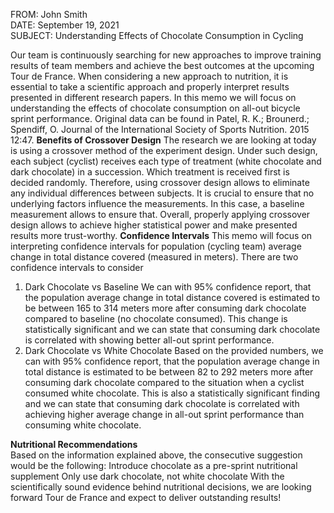 FROM: John Smith<br />
DATE: September 19, 2021 <br />
SUBJECT: Understanding Effects of Chocolate Consumption in Cycling 

Our team is continuously searching for new approaches to improve training results of team members and achieve the best outcomes at the upcoming Tour de France. When considering a new approach to nutrition, it is essential to take a scientific approach and properly interpret results presented in different research papers. In this memo we will focus on understanding the effects of chocolate consumption on all-out bicycle sprint performance. Original data can be found in Patel, R. K.; Brounerd.; Spendiff, O. Journal of the International Society of Sports Nutrition. 2015 12:47. **Benefits of Crossover Design** 
The research we are looking at today is using a crossover method of the experiment design. Under such design, each subject (cyclist) receives each type of treatment (white chocolate and dark chocolate) in a succession. Which treatment is received first is decided randomly. Therefore, using crossover design allows to eliminate any individual differences between subjects. It is crucial to ensure that no underlying factors influence the measurements. In this case, a baseline measurement allows to ensure that. Overall, properly applying crossover design allows to achieve higher statistical power and make presented results more trust-worthy. 
**Confidence Intervals** 
This memo will focus on interpreting confidence intervals for population (cycling team) average change in total distance covered (measured in meters). There are two confidence intervals to consider
1. Dark Chocolate vs Baseline 
We can with 95% confidence report, that the population average change in total distance covered is estimated to be between 165 to 314 meters more after consuming dark chocolate compared to baseline (no chocolate consumed). This change is statistically significant and we can state that consuming dark chocolate is correlated with showing better all-out sprint performance. 
2. Dark Chocolate vs White Chocolate 
Based on the provided numbers, we can with 95% confidence report, that the population average change in total distance is estimated to be between 82 to 292 meters more after consuming dark chocolate compared to the situation when a cyclist consumed white chocolate. This is also a statistically significant finding and we can state that consuming dark chocolate is correlated with achieving higher average change in all-out sprint performance than consuming white chocolate. 

**Nutritional Recommendations**<br />
 Based on the information explained above, the consecutive suggestion would be the following: Introduce chocolate as a pre-sprint nutritional supplement Only use dark chocolate, not white chocolate With the scientifically sound evidence behind nutritional decisions, we are looking forward Tour de France and expect to deliver outstanding results!
